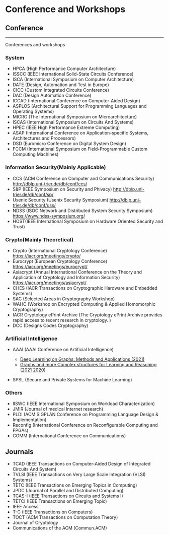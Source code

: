# Conference and Workshops

## Conference 
---
Conferences and workshops
### System

- HPCA (High Performance Computer Architecture)
- ISSCC (IEEE International Solid-State Circuits Conference)
- ISCA (International Symposium on Computer Architecture)
- DATE (Design, Automation and Test in Europe)
- CICC (Custom Integrated Circuits Conference)
- DAC (Design Automation Conference)
- ICCAD (International Conference on Computer-Aided Design)
- ASPLOS (Architectural Support for Programming Languages and Operating Systems)
- MICRO (The International Symposium on Microarchitecture)
- ISCAS (International Symposium on Circuits And Systems)
- HPEC (IEEE High Performance Extreme Computing)
- ASAP (International Conference on Application-specific Systems, Architectures and Processors)
- DSD (Euromicro Conference on Digital System Design)
- FCCM (International Symposium on Field-Programmable Custom Computing Machines)



### Information Security(Mainly Applicable)

- CCS (ACM Conference on Computer and Communications Security)  http://dblp.uni-trier.de/db/conf/ccs/
- S&P (IEEE Symposium on Security and Phivacy)  http://dblp.uni-trier.de/db/conf/sp/
- Usenix Security (Usenix Security Symposium)  http://dblp.uni-trier.de/db/conf/uss/
- NDSS (ISOC Network and Distributed System Security Symposium)  https://www.ndss-symposium.org/
- HOST(IEEE International Symposium on Hardware Oriented Security and Trust)



### Crypto(Mainly Theoretical)

- Crypto (International Cryptology Conference)  https://iacr.org/meetings/crypto/
- Eurocrypt (European Cryptology Conference) https://iacr.org/meetings/eurocrypt/
- Asiacrypt (Annual International Conference on the Theory and Application of Cryptology and Information Security)  https://iacr.org/meetings/asiacrypt/
- CHES (IACR Transactions on Cryptographic Hardware and Embedded Systems)
- SAC (Selected Areas in Cryptography Workshop)
- WAHC (Workshop on Encrypted Computing & Applied Homomorphic Cryptography)
- IACR Cryptology ePrint Archive (The Cryptology ePrint Archive provides rapid access to recent research in cryptology. )
- DCC (Designs Codes Cryptography)



### Artificial Intelligence

- AAAI (AAAI Conference on Artificial Intelligence)
  * [Deep Learning on Graphs: Methods and Applications (2021)](https://deep-learning-graphs.bitbucket.io/dlg-aaai21/)
  * [Graphs and more Complex structures for Learning and Reasoning (2021 2020)](https://sites.google.com/view/gclr2021/)
  
-  SPSL (Secure and Private Systems for Machine Learning)

### Others

- IISWC (IEEE International Symposium on Workload Characterization)
- JMIR (Journal of medical Internet research)
- PLDI (ACM SIGPLAN Conference on Programming Language Design & Implementation)
- Reconfig (International Conference on Reconfigurable Computing and FPGAs)
- COMM (International Conference on Communications)

## Journals


- TCAD (IEEE Transactions on Computer-Aided Design of Integrated Circuits And System)
- TVLSI (IEEE Transactions on Very Large Scale Integration (VLSI) Systems)
- TETC (IEEE Transactions on Emerging Topics in Computing)
- JPDC (Journal of Parallel and Distributed Computing)
- TCAS-I (IEEE Transactions on Circuits and Systems I)
- TETCI (IEEE Transactions on Emerging Topic)
- IEEE Access
- T-C (IEEE Transactions on Computers)
- TOCT (ACM Transactions on Computation Theory) 
- Journal of Cryptology
- Communications of the ACM (Commun.ACM)

